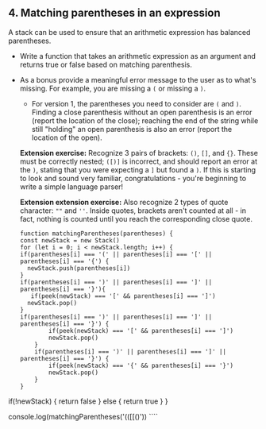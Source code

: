## 4. Matching parentheses in an expression
A stack can be used to ensure that an arithmetic expression has balanced parentheses. 
- Write a function that takes an arithmetic expression as an argument and returns true or false based on matching parenthesis. 
- As a bonus provide a meaningful error message to the user as to what's missing. For example, you are missing a `(` or missing a `)`.

    - For version 1, the parentheses you need to consider are `(` and `)`. Finding a close parenthesis without an open parenthesis is an error (report the location of the close); reaching the end of the string while still "holding" an open parenthesis is also an error (report the location of the open).

    <b>Extension exercise:</b> Recognize 3 pairs of brackets: `()`, `[]`, and `{}`. These must be correctly nested; `([)]` is incorrect, and should report an error at the `)`, stating that you were expecting a `]` but found a `)`. If this is starting to look and sound very familiar, congratulations - you're beginning to write a simple language parser!

    <b>Extension extension exercise:</b> Also recognize 2 types of quote character: `""` and `''`. Inside quotes, brackets aren't counted at all - in fact, nothing is counted until you reach the corresponding close quote.
    
    ````
    function matchingParentheses(parentheses) {
  const newStack = new Stack()
  for (let i = 0; i < newStack.length; i++) {
    if(parentheses[i] === '(' || parentheses[i] === '[' || parentheses[i] === '{') {
      newStack.push(parentheses[i])
    }
    if(parentheses[i] === ')' || parentheses[i] === ']' || parentheses[i] === '}'){
       if(peek(newStack) === '[' && parentheses[i] === ']')  
      newStack.pop()
    }
    if(parentheses[i] === ')' || parentheses[i] === ']' || parentheses[i] === '}') {
            if(peek(newStack) === '[' && parentheses[i] === ']')
            newStack.pop()
        }
        if(parentheses[i] === ')' || parentheses[i] === ']' || parentheses[i] === '}') {
            if(peek(newStack) === '{' && parentheses[i] === '}')
            newStack.pop()
        }
  }
if(!newStack) {
  return false
}  else {
  return true
}
}

console.log(matchingParentheses('(([[()'))
    ````

